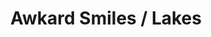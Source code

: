 ---
inv_num: 2013-190
add_credit:
url: 2013-190-awkard-smiles-lakes
title: Awkard Smiles / Lakes
year: '2013'
display_year: '2013'
medium: 1920x1080 H.264/MPEG-4 Part 10 looped digital file (from ​lossless ​Quicktime
  Animation master), media player, 70” flatscreen, armature, various cables
dims: 79 x 36.5 x 11 inches
pitch:
ps:
live_url:
youtube:
related_code:
subheading:
download:
commission:
layout: things-i-made
---